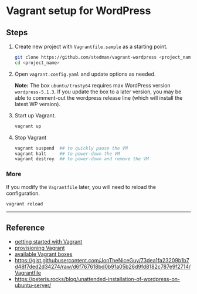 # Vagrant setup for WordPress

## Steps

1. Create new project with `Vagrantfile.sample` as a starting point.

    ```sh
    git clone https://github.com/stedman/vagrant-wordpress <project_name>
    cd <project_name>
    ```

2. Open `vagrant.config.yaml` and update options as needed.

    **Note:** The box `ubuntu/trusty64` requires max WordPress version `wordpress-5.1.3`. If you update the box to a later version, you may be able to comment-out the wordpress release line (which will install the latest WP version).

3. Start up Vagrant.

    ```sh
    vagrant up
    ```

4. Stop Vagrant

    ```sh
    vagrant suspend  ## to quickly pause the VM
    vagrant halt     ## to power-down the VM
    vagrant destroy  ## to power-down and remove the VM
    ```

### More

If you modify the `Vagrantfile` later, you will need to reload the configuration.

```sh
vagrant reload
```

---

## Reference

- [getting started with Vagrant](https://www.vagrantup.com/intro/getting-started/)
- [provisioning Vagrant](https://www.vagrantup.com/docs/provisioning/)
- [available Vagrant boxes](https://app.vagrantup.com/boxes/search)
- https://gist.githubusercontent.com/JonTheNiceGuy/73dea1fa23209b1b7d48f7ded2d34274/raw/d6f767618bd0b91a05b26d9fd8182c787e9f2714/Vagrantfile
- https://peteris.rocks/blog/unattended-installation-of-wordpress-on-ubuntu-server/
